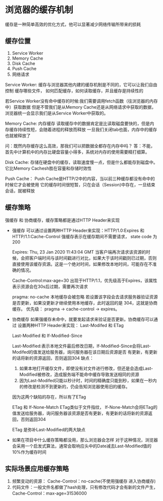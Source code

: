 # 浏览器的缓存机制
<!-- 性能优化相关 -->
缓存是一种简单高效的优化方式，他可以显著减少网络传输所带来的损耗


## 缓存位置
1. Service Worker
2. Memory Cache
3. Disk Cache
4. Push Cache
5. 网络请求


Service Worker:
缓存与浏览器其他内建的缓存机制是不同的，它可以让我们自由控制 缓存哪些文件，
如何匹配缓存，如何读取缓存，并且缓存是持续性的

若Service Worker没有命中缓存的时候:我们需要调用fetch函数（往浏览器的内存中）获取数据
但是不管我们是从Memory Cache还是从网络请求中获取的数据，浏览器统一会显示我们是从Service Worker中获取的。

Memory Cache:
内存缓存 读取缓存中的数据肯定是比读取磁盘要快的，但是内存缓存持续性短，会随着进程的释放而释放
一旦我们关闭tab也面，内存中的缓存也就被释放了

问：既然内存缓存这么高效，那我们可以把数据全都存在内存中吗？
答：不能，首先中计算机中的内存比硬盘容量小得多，系统对内存的使用需要精打细算。

Disk Cache:
存储在硬盘中的缓存，读取速度慢一点，但是什么都能存到磁盘中。它比Memory Cachesh胜在容量和存储时效性


Push Cache：
Push Cache是HTTP/2中的内容，当以前三种缓存都没有命中的时候它才会被使用
它的缓存时间很短暂，只在会话（Session)中存在，一旦结束会话，就被释放



## 缓存策略
强缓存 和 协商缓存，缓存策略都是通过HTTP Header来实现

- 强缓存
  可以通过设置两种HTTP Header来实现：HTTP/1.0:Expires 和 HTTP/1.1:Cache-Control
  强缓存表示在缓存期间不需要请求， state code 为 200

  Expires:  Thu, 23 Jan 2020 11:43:04 GMT 
    当客户端再次请求该资源的时候，会把客户端时间与该时间戳进行对比，如果大于该时间戳则已过期，否则直接使用该缓存资源。这是一个绝对时间，如果修改本地时间，可能存在不准确的情况。

  Cache-Control:max-age=30
    出现于HTTP/1.1，优先级高于Expires，该属性表示资源会在30s后过期，需要再次请求

  pragma: no-cache
    本地缓存会被忽略 若设置该字段会去请求服务器验证资源是否更新，如果没更新才继续使用本地缓存，此时返回的是 304，这就是协商缓存。
    优先级： pragma -> cache-control -> expires。

- 协商缓存
  如果强缓存未命中，就要发起请求来验证是否更新。协商缓存可以通过
  设置两种HTTP Header来实现： Last-Modifed 和 ETag

  Last-Modified 和 If-Modified-Since

  Last-Modified:表示本地文件最后修改日期，If-Modified-Since会将Last-Modifed的值发送给服务器，询问服务器在该日期后资源是否
  有更新，有更新的话将新的资源返回，否则返回304
  缺点：
    1. 如果本地打开缓存文件，即使没有对文件进行修改，但还是会造成Last-Modified被修改，造成服务端不能命中缓存导致发送相同的资源
    2. 因为Last-Modifed只能以秒计时，时间的精确度只能到秒，如果在一秒内的修改是检测不到更新的，仍会告知浏览器使用旧的缓存。

  因为这两个缺陷的存在，所以有了ETag

  ETag 和 If-None-Match
   ETag类似于文件指纹， If-None-Match会将ETag的值发送给服务器，询问服务器该资源是否有更新，有更新的话将新的资源返回，否则返回304


  ETag 是弥补Last-Modified的两大缺点

- 如果在项目中什么缓存策略都没用，那么浏览器会怎样
对于这种情况，浏览器会采用一个启发式算法，通常会取响应头中的Date减去Last-Modified值的10%作为缓存时间

## 实际场景应用缓存策略

1. 频繁变动的资源： Cache-Control：no-cache(不使用强缓存 进入协商缓存)
2. 代码文件：一般文件名都做了hash处理，只有修改代码才会有新的文件产生，Cache-Control：max-age=31536000 
